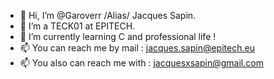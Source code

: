 - 👋 Hi, I’m @Garoverr /Alias/ Jacques Sapin.
- 👀 I’m a TECK01 at EPITECH.
- 🌱 I’m currently learning C and professional life !
- 📫 You can reach me by mail :  jacques.sapin@epitech.eu
- 📫 You also can reach me with :  jacquesxsapin@gmail.com

<!---
Garoverr/Garoverr is a ✨ special ✨ repository because its `README.md` (this file) appears on your GitHub profile.
You can click the Preview link to take a look at your changes.
--->
